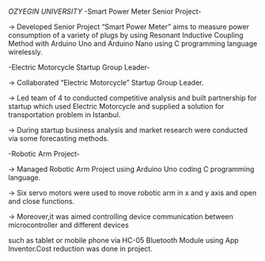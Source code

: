 _OZYEGIN UNIVERSITY_
-Smart Power Meter Senior Project-



 -> Developed Senior Project “Smart Power Meter” aims to measure power consumption of a variety of plugs by using
 Resonant Inductive Coupling Method with Arduino Uno and Arduino Nano using C programming language wirelessly.

 
-Electric Motorcycle Startup Group Leader-


->	Collaborated “Electric Motorcycle” Startup Group Leader.


-> Led team of 4 to conducted competitive analysis and built partnership for startup which used Electric Motorcycle 
and supplied a solution for transportation problem in Istanbul.


-> During startup business analysis and market research were conducted via some forecasting methods.


-Robotic Arm Project-


->	Managed Robotic Arm Project using Arduino Uno coding C programming language.


-> Six servo motors were used to move robotic arm in x and y axis and open and close functions. 


-> Moreover,it was aimed controlling device communication between microcontroller and different devices 


such as tablet or mobile phone via HC-05 Bluetooth Module using App Inventor.Cost reduction was done in project.
